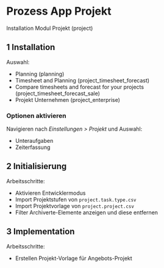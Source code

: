 # Prozess App Projekt
Installation Modul Projekt (project)

## 1 Installation
Auswahl:
*  Planning (planning)
* Timesheet and Planning  (project_timesheet_forecast)
* Compare timesheets and forecast for your projects (project_timesheet_forecast_sale)
* Projekt Unternehmen (project_enterprise) 

### Optionen aktivieren
Navigieren nach *Einstellungen > Projekt* und Auswahl:
* Unteraufgaben
* Zeiterfassung

## 2 Initialisierung
Arbeitsschritte:
* Aktivieren Entwicklermodus
* Import Projektstufen von `project.task.type.csv`
* Import Projektvorlage von `project.project.csv`
* Filter Archiverte-Elemente anzeigen und diese entfernen

## 3 Implementation
Arbeitsschritte:
*  Erstellen Projekt-Vorlage für Angebots-Projekt
